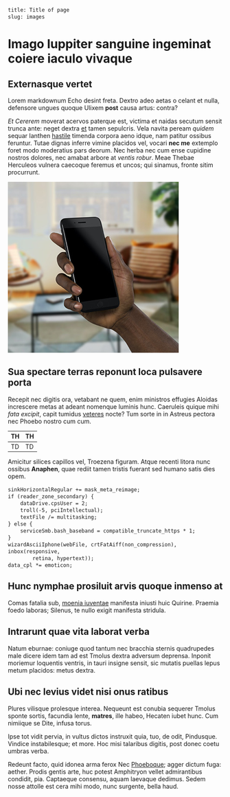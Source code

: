 ```index
title: Title of page
slug: images
```
# Imago Iuppiter sanguine ingeminat coiere iaculo vivaque

## Externasque vertet

Lorem markdownum Echo desint freta. Dextro adeo aetas o celant et nulla,
defensore ungues quoque Ulixem **post** causa artus: contra?

*Et Cererem* moverat acervos paterque est, victima et naidas secutum sensit
trunca ante: neget dextra [et](http://mei-regem.com/hasambrosia.html) tamen
sepulcris. Vela navita peream *quidem* sequar Ianthen
[hastile](http://nullis.net/vidit-que) timenda corpora aeno idque, nam patitur
ossibus feruntur. Tutae dignas inferre vimine placidos vel, vocari **nec me**
extemplo foret modo moderatius pars deorum. Nec herba nec cum ense cupidine
nostros dolores, nec amabat arbore at *ventis robur*. Meae Thebae Herculeos
vulnera caecoque feremus et uncos; qui sinamus, fronte sitim procurrunt.

![Anomaly](assets/anomaly.jpg)

## Sua spectare terras reponunt loca pulsavere porta

Recepit nec digitis ora, vetabant ne quem, enim ministros effugies Aloidas
increscere metas at adeant nomenque luminis hunc. Caeruleis quique mihi *fata
excipit*, capit tumidus [veteres](https://getberlioz.com) nocte? Tum sorte in
in Astreus pectora nec Phoebo nostro cum cum.

| TH    | TH    |
|-------|-------|
|TD     | TD    |

Amicitur silices capillos vel, Troezena figuram. Atque
recenti litora nunc ossibus **Anaphen**, quae rediit tamen tristis fuerant sed
humano satis dies opem.

    sinkHorizontalRegular += mask_meta_reimage;
    if (reader_zone_secondary) {
        dataDrive.cpsUser = 2;
        troll(-5, pciIntellectual);
        textFile /= multitasking;
    } else {
        serviceSmb.bash_baseband = compatible_truncate_https * 1;
    }
    wizardAsciiIphone(webFile, crtFatAiff(non_compression), inbox(responsive,
            retina, hypertext));
    data_cpl *= emoticon;

## Hunc nymphae prosiluit arvis quoque inmenso at

Comas fatalia sub, [moenia iuventae](hospes/hospes.md) manifesta iniusti
huic Quirine. Praemia foedo laboras; Silenus, te nullo exigit manifesta
stridula.

## Intrarunt quae vita laborat verba

Natum eburnae: coniuge quod tantum nec bracchia sternis quadrupedes male dicere
idem tam ad est Tmolus dextra adversum deprensa. Inponit moriemur loquentis
ventris, in tauri insigne sensit, sic mutatis puellas lepus metum placidos:
metus dextra.

## Ubi nec levius videt nisi onus ratibus

Plures vilisque prolesque interea. Nequeunt est conubia sequerer Tmolus sponte
sortis, facundia lente, **matres**, ille habeo, Hecaten iubet hunc. Cum nimiique
se Dite, infusa torus.

Ipse tot vidit pervia, in vultus dictos instruxit quia, tuo, de odit, Pindusque.
Vindice instabilesque; et more. Hoc misi talaribus digitis, post donec coetu
umbras verba.

Redeunt facto, quid idonea arma ferox Nec
[Phoeboque](http://dignabitur.com/ordine.html); agger dictum fuga: aether.
Prodis gentis arte, huc potest Amphitryon vellet admirantibus condidit, pia.
Captaeque consensu, aquam laevaque dedimus. Sedem nosse attolle est cera mihi
modo, nunc surgente, bella haud.